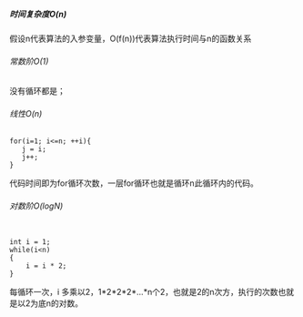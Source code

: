 ##### 时间复杂度O(n)
假设n代表算法的入参变量，O(f(n))代表算法执行时间与n的函数关系

###### 常数阶O(1)
没有循环都是；

###### 线性O(n)
```
for(i=1; i<=n; ++i){
   j = i;
   j++;
}
```
代码时间即为for循环次数，一层for循环也就是循环n此循环内的代码。

###### 对数阶O(logN)
```

int i = 1;
while(i<n)
{
    i = i * 2;
}
```

每循环一次，i 多乘以2，1\*2\*2\*2\*...\*n个2，也就是2的n次方，执行的次数也就是以2为底n的对数。